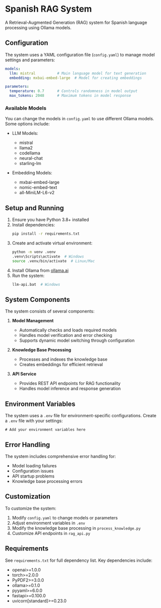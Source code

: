 # Spanish RAG System

A Retrieval-Augmented Generation (RAG) system for Spanish language processing using Ollama models.

## Configuration

The system uses a YAML configuration file (`config.yaml`) to manage model settings and parameters:

```yaml
models:
  llm: mistral          # Main language model for text generation
  embedding: mxbai-embed-large  # Model for creating embeddings

parameters:
  temperature: 0.7      # Controls randomness in model output
  max_tokens: 2048      # Maximum tokens in model response
```

### Available Models

You can change the models in `config.yaml` to use different Ollama models. Some options include:

- LLM Models:
  - mistral
  - llama2
  - codellama
  - neural-chat
  - starling-lm

- Embedding Models:
  - mxbai-embed-large
  - nomic-embed-text
  - all-MiniLM-L6-v2

## Setup and Running

1. Ensure you have Python 3.8+ installed
2. Install dependencies:
   ```bash
   pip install -r requirements.txt
   ```
3. Create and activate virtual environment:
   ```bash
   python -m venv .venv
   .venv\Scripts\activate  # Windows
   source .venv/bin/activate  # Linux/Mac
   ```
4. Install Ollama from [ollama.ai](https://ollama.ai)
5. Run the system:
   ```bash
   llm-api.bat  # Windows
   ```

## System Components

The system consists of several components:

1. **Model Management**
   - Automatically checks and loads required models
   - Handles model verification and error checking
   - Supports dynamic model switching through configuration

2. **Knowledge Base Processing**
   - Processes and indexes the knowledge base
   - Creates embeddings for efficient retrieval

3. **API Service**
   - Provides REST API endpoints for RAG functionality
   - Handles model inference and response generation

## Environment Variables

The system uses a `.env` file for environment-specific configurations. Create a `.env` file with your settings:

```env
# Add your environment variables here
```

## Error Handling

The system includes comprehensive error handling for:
- Model loading failures
- Configuration issues
- API startup problems
- Knowledge base processing errors

## Customization

To customize the system:

1. Modify `config.yaml` to change models or parameters
2. Adjust environment variables in `.env`
3. Modify the knowledge base processing in `process_knowledge.py`
4. Customize API endpoints in `rag_api.py`

## Requirements

See `requirements.txt` for full dependency list. Key dependencies include:
- openai>=1.0.0
- torch>=2.0.0
- PyPDF2>=3.0.0
- ollama>=0.1.0
- pyyaml>=6.0.0
- fastapi>=0.100.0
- uvicorn[standard]>=0.23.0
